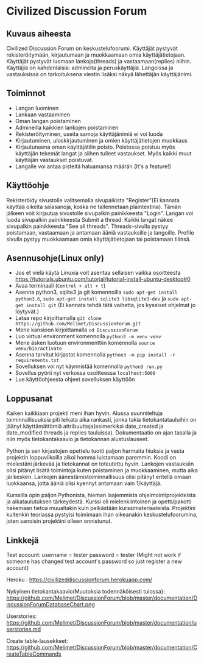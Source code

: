 # Civilized Discussion Forum

## Kuvaus aiheesta
Civilized Discussion Forum on keskustelufoorumi. Käyttäjät pystyvät rekisteröitymään, kirjautumaan ja muokkaamaan omia käyttäjätietojaan. Käyttäjät pystyvät luomaan lankoja(threads) ja vastaamaan(replies) niihin. Käyttäjiä on kahdenlaisia: admineita ja peruskäyttäjiä. Langoissa ja vastauksissa on tarkoituksena viestin lisäksi näkyä lähettäjän käyttäjänimi. 

## Toiminnot
  * Langan luominen
  * Lankaan vastaaminen
  * Oman langan poistaminen
  * Admineilla kaikkien lankojen poistaminen
  * Rekisteröityminen, useita samoja käyttäjänimiä ei voi luoda
  * Kirjautuminen, uloskirjautuminen ja omien käyttäjätietojen muokkaus
  * Kirjautuneena oman käyttäjätilin poisto. Poistossa poistuu myös käyttäjän tekemät langat ja siihen tulleet vastaukset. Myös kaikki muut käyttäjän vastaukset poistuvat.
  * Langalle voi antaa pisteitä haluamansa määrän.(It's a feature!)
  

## Käyttöohje
Rekisteröidy sivustolle valitsemalla sivupalkista "Register"(Ei kannata käyttää oikeita salasanoja, koska ne tallennetaan plaintextina). Tämän jälkeen voit kirjautua sivustolle sivupalkin painikkeesta "Login". Langan voi luoda sivupalkin painikkeesta Submit a thread. Kaikki langat näkee sivupalkin painikkeesta "See all threads". Threads-sivulla pystyy poistamaan, vastaamaan ja antamaan ääniä vastauksille ja langoille. Profile sivulla pystyy muokkaamaan omia käyttäjätietojaan tai poistamaan tilinsä.

## Asennusohje(Linux only)
 * Jos et vielä käytä Linuxia voit asentaa sellaisen vaikka osoitteesta https://tutorials.ubuntu.com/tutorial/tutorial-install-ubuntu-desktop#0
 * Avaa terminaali (`Control + alt + t`)
 * Asenna python3, sqlite3 ja git komennoilla `sudo apt-get install python3.6`, `sudo apt-get install sqlite3 libsqlite3-dev`
 ja `sudo apt-get install git` (Ei kannata tehdä tätä vaihetta, jos kyseiset ohjelmat jo löytyvät.)
 * Lataa repo kirjoittamalla `git clone https://github.com/Melimet/DiscussionForum.git`
 * Mene kansioon kirjoittamalla `cd DiscussionForum`
 * Luo virtual environment komennolla `python3 -m venv venv`
 * Mene äsken luotuun environmenttiin komennolla `source venv/bin/activate`
 * Asenna tarvitut kirjastot komennolla `python3 -m pip install -r requirements.txt`
 * Sovelluksen voi nyt käynnistää komennolla `python3 run.py`
 * Sovellus pyörii nyt verkossa osoitteessa `localhost:5000`
 * Lue käyttöohjeesta ohjeet sovelluksen käyttöön
 
## Loppusanat
Kaiken kaikkiaan projekti meni ihan hyvin. Alussa suunniteltuja toiminnallisuuksia piti leikata aika rankasti, jonka takia tietokantatauluihin on jäänyt käyttämättömiä attribuutteja(esimerkiksi date_created ja date_modified threads ja replies tauluissa). Dokumentaatio on ajan tasalla ja niin myös tietokantakaavio ja tietokannan alustuslauseet. 

Python ja sen kirjastojen opettelu tuotti paljon harmaita hiuksia ja vasta projektin loppuviikoilla alkoi homma luistamaan paremmin. Koodi on mielestäni järkevää ja tietokannat on toteutettu hyvin. Lankojen vastauksiin olisi pitänyt lisätä toimintoja kuten poistaminen ja muokkaaminen, mutta aika jäi kesken. Lankojen äänestämistoiminnallisuus olisi pitänyt eritellä omaan luokkaansa, jotta ääniä olisi kyennyt antamaan vain 1/käyttäjä. 

Kurssilla opin paljon Pythonista, hieman laajemmista ohjelmointiprojekteista ja aikataulutuksen tärkeydestä. Kurssi oli mielenkiintoinen ja opetti/pakotti hakemaan tietoa muualtakin kuin pelkästään kurssimateriaaleista. Projektini kuitenkin teoriassa pystyisi toimimaan ihan oikeanakin keskustelufoorumina, joten sanoisin projektini olleen onnistunut.



## Linkkejä

Test account: username = tester password = tester  (Might not work if someone has changed test account's password so just register a new account)

Heroku : https://civilizeddiscussionforum.herokuapp.com/

Nykyinen tietokantakaavio(Muutoksia todennäköisesti tulossa): https://github.com/Melimet/DiscussionForum/blob/master/documentation/DiscussionForumDatabaseChart.png

Userstories: https://github.com/Melimet/DiscussionForum/blob/master/documentation/userstories.md

Create table-lausekkeet: https://github.com/Melimet/DiscussionForum/blob/master/documentation/CreateTableCommands
